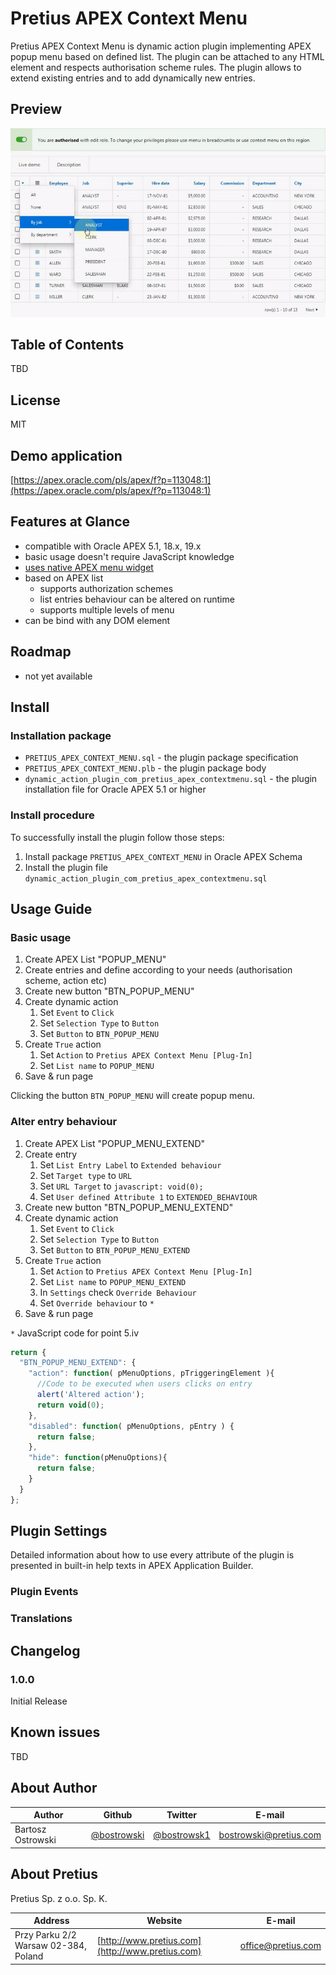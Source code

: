 # Pretius APEX Context Menu

Pretius APEX Context Menu is dynamic action plugin implementing APEX popup menu based on defined list. 
The plugin can be attached to any HTML element and respects authorisation scheme rules.
The plugin allows to extend existing entries and to add dynamically new entries.

## Preview

![Preview gif](images/image_preview.gif)

## Table of Contents 

TBD

## License

MIT

## Demo application

[https://apex.oracle.com/pls/apex/f?p=113048:1](https://apex.oracle.com/pls/apex/f?p=113048:1)

## Features at Glance

* compatible with Oracle APEX 5.1, 18.x, 19.x
* basic usage doesn't require JavaScript knowledge
* [uses native APEX menu widget](https://docs.oracle.com/database/apex-18.1/AEXJS/menu.html)
* based on APEX list
  * supports authorization schemes
  * list entries behaviour can be altered on runtime
  * supports multiple levels of menu
* can be bind with any DOM element

## Roadmap
* not yet available

## Install

### Installation package
* `PRETIUS_APEX_CONTEXT_MENU.sql` - the plugin package specification
* `PRETIUS_APEX_CONTEXT_MENU.plb` - the plugin package body
* `dynamic_action_plugin_com_pretius_apex_contextmenu.sql` - the plugin installation file for Oracle APEX 5.1 or higher

### Install procedure
To successfully install the plugin follow those steps:
1. Install package `PRETIUS_APEX_CONTEXT_MENU` in Oracle APEX Schema
1. Install the plugin file `dynamic_action_plugin_com_pretius_apex_contextmenu.sql`

## Usage Guide

### Basic usage

1. Create APEX List "POPUP_MENU"
1. Create entries and define according to your needs (authorisation scheme, action etc)
1. Create new button "BTN_POPUP_MENU"
1. Create dynamic action
    1. Set `Event` to `Click`
    1. Set `Selection Type` to `Button`
    1. Set `Button` to `BTN_POPUP_MENU`
1. Create `True` action
    1. Set `Action` to `Pretius APEX Context Menu [Plug-In]`
    1. Set `List name` to `POPUP_MENU`
1. Save & run page

Clicking the button `BTN_POPUP_MENU` will create popup menu.

### Alter entry behaviour

1. Create APEX List "POPUP_MENU_EXTEND"
1. Create entry 
    1. Set `List Entry Label` to `Extended behaviour`
    1. Set `Target type` to `URL`
    1. Set `URL Target` to `javascript: void(0);`
    1. Set `User defined Attribute 1` to `EXTENDED_BEHAVIOUR`
1. Create new button "BTN_POPUP_MENU_EXTEND"
1. Create dynamic action
    1. Set `Event` to `Click`
    1. Set `Selection Type` to `Button`
    1. Set `Button` to `BTN_POPUP_MENU_EXTEND`
1. Create `True` action
    1. Set `Action` to `Pretius APEX Context Menu [Plug-In]`
    1. Set `List name` to `POPUP_MENU_EXTEND`
    1. In `Settings` check `Override Behaviour`
    1. Set `Override behaviour` to `*`
1. Save & run page

`*` JavaScript code for point 5.iv
```javascript
return {
  "BTN_POPUP_MENU_EXTEND": {
    "action": function( pMenuOptions, pTriggeringElement ){
      //Code to be executed when users clicks on entry
      alert('Altered action');
      return void(0);
    },
    "disabled": function( pMenuOptions, pEntry ) {
      return false;
    },
    "hide": function(pMenuOptions){
      return false;
    }
  }
};
```


## Plugin Settings

Detailed information about how to use every attribute of the plugin is presented in built-in help texts in APEX Application Builder.

### Plugin Events

### Translations

## Changelog

### 1.0.0 
Initial Release

## Known issues

TBD

## About Author
Author | Github | Twitter | E-mail
-------|--------|---------|-------
Bartosz Ostrowski | [@bostrowski](https://github.com/bostrowski) | [@bostrowsk1](https://twitter.com/bostrowsk1) | bostrowski@pretius.com

## About Pretius
Pretius Sp. z o.o. Sp. K.

Address | Website | E-mail
--------|---------|-------
Przy Parku 2/2 Warsaw 02-384, Poland | [http://www.pretius.com](http://www.pretius.com) | [office@pretius.com](mailto:office@pretius.com)


